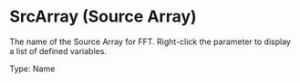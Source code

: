# SrcArray (Source Array)

The name of the Source Array for FFT. Right-click the parameter to display a list of defined variables.

Type: Name
